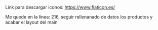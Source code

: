 Link para descargar iconos:
https://www.flaticon.es/

Me quede en la linea:
216, seguir rellenanado de datos los productos y acabar el layout del main